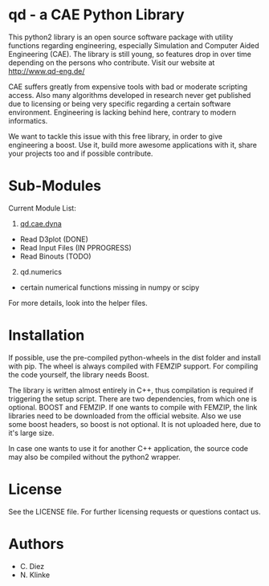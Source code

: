 

# qd - a CAE Python Library

This python2 library is an open source software package with utility functions regarding
engineering, especially Simulation and Computer Aided Engineering (CAE).
The library is still young, so features drop in over time depending on the
persons who contribute. Visit our website at http://www.qd-eng.de/

CAE suffers greatly from expensive tools with bad or moderate scripting access.
Also many algorithms developed in research never get published due to licensing
or being very specific regarding a certain software environment. Engineering is
lacking behind here, contrary to modern informatics.

We want to tackle this issue with this free library, in order to give engineering
a boost. Use it, build more awesome applications with it, share your projects
too and if possible contribute.

# Sub-Modules

Current Module List:

1. [qd.cae.dyna](https://github.com/qd-cae/qd/blob/master/QD_CAE_DYNA.md)
  - Read D3plot (DONE)
  - Read Input Files (IN PPROGRESS)
  - Read Binouts (TODO)
2. qd.numerics
  - certain numerical functions missing in numpy or scipy

For more details, look into the helper files.

# Installation

If possible, use the pre-compiled python-wheels in the dist folder and install with pip.
The wheel is always compiled with FEMZIP support. For compiling the code yourself,
the library needs Boost.

The library is written almost entirely in C++, thus compilation is required if
triggering the setup script. There are two dependencies, from which one is
optional. BOOST and FEMZIP. If one wants to compile with FEMZIP, the link libraries
need to be downloaded from the official website. Also we use some boost headers,
so boost is not optional. It is not uploaded here, due to it's large size.

In case one wants to use it for another C++ application, the source code may
also be compiled without the python2 wrapper.

# License

See the LICENSE file.
For further licensing requests or questions contact us.

# Authors

- C. Diez
- N. Klinke
